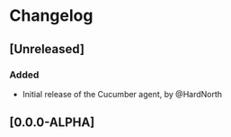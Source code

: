 # Changelog
## [Unreleased]
### Added
- Initial release of the Cucumber agent, by @HardNorth

## [0.0.0-ALPHA]

